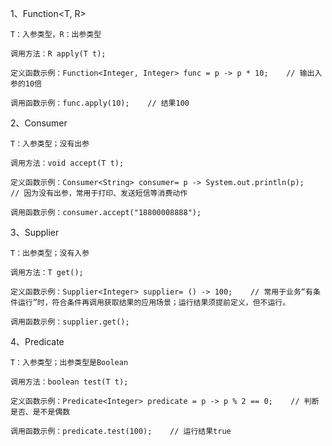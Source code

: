 1、Function<T, R> 

    T：入参类型，R：出参类型
    
    调用方法：R apply(T t); 
    
    定义函数示例：Function<Integer, Integer> func = p -> p * 10;    // 输出入参的10倍
    
    调用函数示例：func.apply(10);    // 结果100
    
2、Consumer<T>

    T：入参类型；没有出参

    调用方法：void accept(T t);
    
    定义函数示例：Consumer<String> consumer= p -> System.out.println(p);    // 因为没有出参，常用于打印、发送短信等消费动作
    
    调用函数示例：consumer.accept("18800008888");
    
3、Supplier<T>

    T：出参类型；没有入参

    调用方法：T get();
    
    定义函数示例：Supplier<Integer> supplier= () -> 100;    // 常用于业务“有条件运行”时，符合条件再调用获取结果的应用场景；运行结果须提前定义，但不运行。
    
    调用函数示例：supplier.get();
    
4、Predicate<T>

    T：入参类型；出参类型是Boolean
    
    调用方法：boolean test(T t);
    
    定义函数示例：Predicate<Integer> predicate = p -> p % 2 == 0;    // 判断是否、是不是偶数
    
    调用函数示例：predicate.test(100);    // 运行结果true
